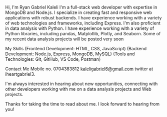 Hi, I'm Ryan Gabriel Kaleli
I'm a full-stack web developer with expertise in MongoDB and Node.js. I specialize in creating fast and responsive web applications with robust backends. I have experience working with a variety of web technologies and frameworks, including Express.
I'm also proficient in data analysis with Python. I have experience working with a variety of Python libraries, including pandas, Matplotlib, Plotly, and Seaborn. Some of my recent data analysis projects will be posted very soon


My Skills
(Frontend Development: HTML, CSS, JavaScript)
(Backend Development: Node.js, Express, MongoDB, MySQL)
(Tools and Technologies: Git, GitHub, VS Code, Postman)

Contact Me
Mobile no. 0704383812
kaleligabriel6@gmail.com
twitter at iheartgabriel3.

I'm always interested in hearing about new opportunities, connecting with other developers working with me on a data analysis projects and Web projects. 

Thanks for taking the time to read about me. I look forward to hearing from you!












